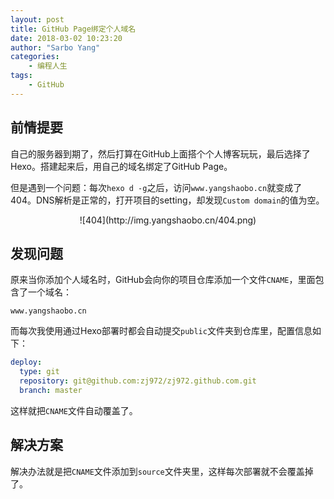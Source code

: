 ```yaml
---
layout: post
title: GitHub Page绑定个人域名
date: 2018-03-02 10:23:20
author: "Sarbo Yang"
categories:
    - 编程人生
tags:
	- GitHub
---
```

## 前情提要

自己的服务器到期了，然后打算在GitHub上面搭个个人博客玩玩，最后选择了Hexo。搭建起来后，用自己的域名绑定了GitHub Page。

但是遇到一个问题：每次`hexo d -g`之后，访问`www.yangshaobo.cn`就变成了404。DNS解析是正常的，打开项目的setting，却发现`Custom domain`的值为空。

<div align=center>
![404](http://img.yangshaobo.cn/404.png)
</div>

## 发现问题

原来当你添加个人域名时，GitHub会向你的项目仓库添加一个文件`CNAME`，里面包含了一个域名：

```text
www.yangshaobo.cn
```

而每次我使用通过Hexo部署时都会自动提交`public`文件夹到仓库里，配置信息如下：

```yaml
deploy:
  type: git
  repository: git@github.com:zj972/zj972.github.com.git
  branch: master
```

这样就把`CNAME`文件自动覆盖了。

## 解决方案

解决办法就是把`CNAME`文件添加到`source`文件夹里，这样每次部署就不会覆盖掉了。